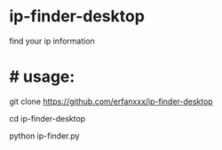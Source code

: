 # ip-finder-desktop
find your ip information

#  # usage:

git clone https://github.com/erfanxxx/ip-finder-desktop

cd ip-finder-desktop

python ip-finder.py 
